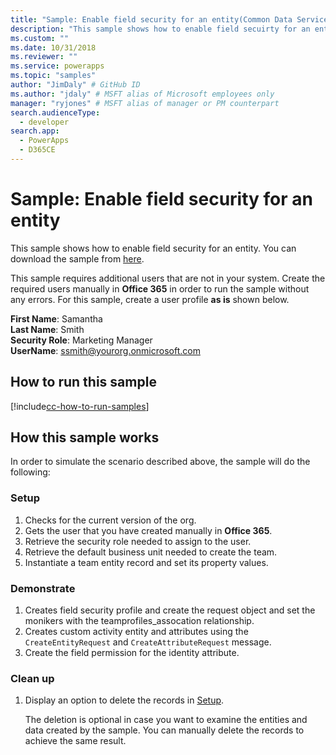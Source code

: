 ```yaml
---
title: "Sample: Enable field security for an entity(Common Data Service) | Microsoft Docs" # Intent and product brand in a unique string of 43-59 chars including spaces
description: "This sample shows how to enable field secuirty for an entity" # 115-145 characters including spaces. This abstract displays in the search result.
ms.custom: ""
ms.date: 10/31/2018
ms.reviewer: ""
ms.service: powerapps
ms.topic: "samples"
author: "JimDaly" # GitHub ID
ms.author: "jdaly" # MSFT alias of Microsoft employees only
manager: "ryjones" # MSFT alias of manager or PM counterpart
search.audienceType: 
  - developer
search.app: 
  - PowerApps
  - D365CE
---
```

# Sample: Enable field security for an entity

<!-- https://docs.microsoft.com/dynamics365/customer-engagement/developer/sample-enable-field-security-entity -->

This sample shows how to enable field security for an entity.  You can download the sample from [here](https://github.com/Microsoft/PowerApps-Samples/tree/master/cds/orgsvc/C%23/FieldSecurity). 

This sample requires additional users that are not in your system. Create the required users manually in **Office 365** in order to run the sample without any errors. For this sample, create a user profile **as is** shown below. 

**First Name**: Samantha<br/>
**Last Name**: Smith<br/>
**Security Role**: Marketing Manager<br/>
**UserName**: ssmith@yourorg.onmicrosoft.com<br/>

## How to run this sample

[!include[cc-how-to-run-samples](../../includes/cc-how-to-run-samples.md)]

## How this sample works

In order to simulate the scenario described above, the sample will do the following:

### Setup

1. Checks for the current version of the org.
2. Gets the user that you have created manually in **Office 365**.
3. Retrieve the security role needed to assign to the user. 
4. Retrieve the default business unit needed to create the team.
5. Instantiate a team entity record and set its property values. 

### Demonstrate

1. Creates field security profile and create the request object and set the monikers with the teamprofiles_assocation relationship.
2. Creates custom activity entity and attributes using the `CreateEntityRequest` and `CreateAttributeRequest` message.
3. Create the field permission for the identity attribute.

### Clean up

1. Display an option to delete the records in [Setup](#setup).

    The deletion is optional in case you want to examine the entities and data created by the sample. You can manually delete the records to achieve the same result.
